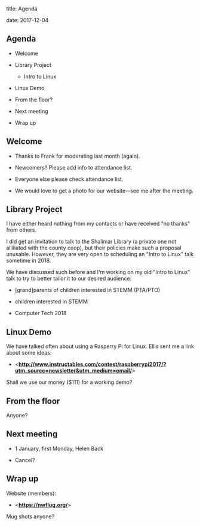 title: Agenda
<!-- insert-file headers.md -->
date: 2017-12-04

## Agenda

- Welcome

- Library Project
    + Intro to Linux

- Linux Demo

- From the floor?

- Next meeting

- Wrap up

## Welcome

- Thanks to Frank for moderating last month (again).

- Newcomers?  Please add info to attendance list.

- Everyone else please check attendance list.

- We would love to get a photo for our website--see me after the
  meeting.

## Library Project

I have either heard nothing from my contacts or have received "no
thanks" from others.

I did get an invitation to talk to the Shalimar Library (a private one
not alliliated with the county coop), but their policies make such a
proposal unusable. However, they are very open to scheduling an "Intro
to Linux" talk sometime in 2018.

We have discussed such before and I'm working on my old "Intro to
Linux" talk to try to better tailor it to our desired audience:

- [grand]parents of children interested in STEMM (PTA/PTO)

- children interested in STEMM

- Computer Tech 2018

## Linux Demo

We have talked often about using a Rasperry Pi for Linux.  Ellis sent
me a link about some ideas:


- <**<http://www.instructables.com/contest/raspberrypi2017/?utm_source=newsletter&utm_medium=email/>**>

Shall we use our money ($111) for a working demo?

## From the floor

Anyone?

## Next meeting

- 1 January, first Monday, Helen Back

- Cancel?

## Wrap up

Website (members):

- <**<https://nwflug.org/>**>

Mug shots anyone?

